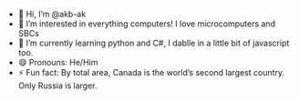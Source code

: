 - 👋 Hi, I’m @akb-ak
- 👀 I’m interested in everything computers! I love microcomputers and SBCs
- 🌱 I’m currently learning python and C#, I dablle in a little bit of javascript too.
- 😄 Pronouns: He/Him
- ⚡ Fun fact: By total area, Canada is the world’s second largest country. Only Russia is larger.
